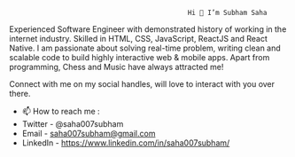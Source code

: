                                                  Hi 👋 I’m Subham Saha
Experienced Software Engineer with demonstrated history of working in the internet industry. Skilled in HTML, CSS, JavaScript, ReactJS and React Native. I am passionate about solving real-time problem, writing clean and scalable code to build highly interactive web & mobile apps. Apart from programming, Chess and Music have always attracted me!

Connect with me on my social handles, will love to interact with you over there.

- 📫 How to reach me :
- Twitter - @saha007subham
- Email - saha007subham@gmail.com
- LinkedIn - https://www.linkedin.com/in/saha007subham/

<!---
saha007subham/saha007subham is a ✨ special ✨ repository because its `README.md` (this file) appears on your GitHub profile.
You can click the Preview link to take a look at your changes.
--->
